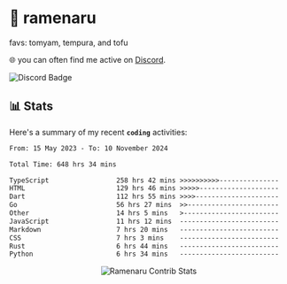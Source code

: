 # 🍜 ramenaru
favs: tomyam, tempura, and tofu

🌐 you can often find me active on [Discord](https://discordapp.com/users/503291004200157185).

![Discord Badge](https://dcbadge.vercel.app/api/shield/503291004200157185)

## 📊 Stats

Here's a summary of my recent **`coding`** activities:

<!--START_SECTION:waka-->

```txt
From: 15 May 2023 - To: 10 November 2024

Total Time: 648 hrs 34 mins

TypeScript                 258 hrs 42 mins >>>>>>>>>>---------------   39.89 %
HTML                       129 hrs 46 mins >>>>>--------------------   20.01 %
Dart                       112 hrs 55 mins >>>>---------------------   17.41 %
Go                         56 hrs 27 mins  >>-----------------------   08.70 %
Other                      14 hrs 5 mins   >------------------------   02.17 %
JavaScript                 11 hrs 12 mins  -------------------------   01.73 %
Markdown                   7 hrs 20 mins   -------------------------   01.13 %
CSS                        7 hrs 3 mins    -------------------------   01.09 %
Rust                       6 hrs 44 mins   -------------------------   01.04 %
Python                     6 hrs 34 mins   -------------------------   01.01 %
```

<!--END_SECTION:waka-->

<div style="text-align: center;">
   <img align="center" src="https://github-readme-streak-stats.herokuapp.com/?user=Ramenaru&theme=dark&card_width=520" alt="Ramenaru Contrib Stats" />
</div>

